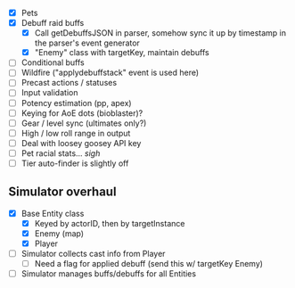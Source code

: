 * [x] Pets             
* [X] Debuff raid buffs
    * [X] Call getDebuffsJSON in parser, somehow sync it up by timestamp in the parser's event generator
    * [X] "Enemy" class with targetKey, maintain debuffs
* [ ] Conditional buffs
* [ ] Wildfire ("applydebuffstack" event is used here)
* [ ] Precast actions / statuses
* [ ] Input validation
* [ ] Potency estimation (pp, apex)
* [ ] Keying for AoE dots (bioblaster)?
* [ ] Gear / level sync (ultimates only?)
* [ ] High / low roll range in output
* [ ] Deal with loosey goosey API key
* [ ] Pet racial stats... *sigh*
* [ ] Tier auto-finder is slightly off

## Simulator overhaul
* [X] Base Entity class
    * [X] Keyed by actorID, then by targetInstance
    * [X] Enemy (map)
    * [X] Player
* [ ] Simulator collects cast info from Player
    * [ ] Need a flag for applied debuff (send this w/ targetKey Enemy)
* [ ] Simulator manages buffs/debuffs for all Entities
